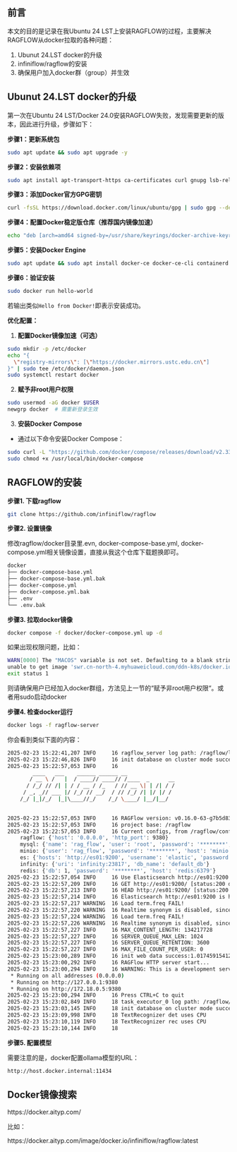 <h2>前言</h2>
<p>本文的目的是记录在我Ubuntu 24 LST上安装RAGFLOW的过程，主要解决RAGFLOW从docker拉取的各种问题：</p>
<ol>
   <li>Ubunut 24.LST docker的升级</li>
   <li>infiniflow/ragflow的安装</li>
   <li>确保用户加入docker群（group）并生效</li>
</ol>
<h2 id="docker">Ubunut 24.LST docker的升级</h2>

<p>第一次在Ubuntu 24 LST/Docker 24.0安装RAGFLOW失败，发现需要更新的版本，因此进行升级，步骤如下：</p>

**步骤1：更新系统包**
```bash
sudo apt update && sudo apt upgrade -y
```

**步骤2：安装依赖项**
```bash
sudo apt install apt-transport-https ca-certificates curl gnupg lsb-release -y
```

**步骤3：添加Docker官方GPG密钥**
```bash
curl -fsSL https://download.docker.com/linux/ubuntu/gpg | sudo gpg --dearmor -o /usr/share/keyrings/docker-archive-keyring.gpg
```

**步骤4：配置Docker稳定版仓库（推荐国内镜像加速）**
```bash
echo "deb [arch=amd64 signed-by=/usr/share/keyrings/docker-archive-keyring.gpg] https://mirrors.aliyun.com/docker-ce/linux/ubuntu $(lsb_release -cs) stable" | sudo tee /etc/apt/sources.list.d/docker.list > /dev/null
```

**步骤5：安装Docker Engine**
```bash
sudo apt update && sudo apt install docker-ce docker-ce-cli containerd.io -y
```

**步骤6：验证安装**
```bash
sudo docker run hello-world
```
若输出类似`Hello from Docker!`即表示安装成功。

**优化配置：**
1. **配置Docker镜像加速（可选）**
```bash
sudo mkdir -p /etc/docker
echo "{
  \"registry-mirrors\": [\"https://docker.mirrors.ustc.edu.cn\"]
}" | sudo tee /etc/docker/daemon.json
sudo systemctl restart docker
```

2. **赋予非root用户权限**
```bash
sudo usermod -aG docker $USER
newgrp docker  # 需重新登录生效
```

3. **安装Docker Compose**
- 通过以下命令安装Docker Compose：
```bash
sudo curl -L "https://github.com/docker/compose/releases/download/v2.33.1/docker-compose-linux-x86_64" -o /usr/local/bin/docker-compose
sudo chmod +x /usr/local/bin/docker-compose
```


<h2 id="ragflow">RAGFLOW的安装</h2>

**步骤1. 下载ragflow**
```bash
git clone https://github.com/infiniflow/ragflow
```

**步骤2. 设置镜像**

<p>修改ragflow/docker目录里.evn, docker-compose-base.yml, docker-compose.yml相关镜像设置，直接从我这个仓库下载题换即可。</p>

```bash
docker
├── docker-compose-base.yml
├── docker-compose-base.yml.bak
├── docker-compose.yml
├── docker-compose.yml.bak
├── .env
└── .env.bak
```

**步骤3. 拉取docker镜像**

```bash
docker compose -f docker/docker-compose.yml up -d
```

<p>如果出现权限问题，比如：</p>
  
```bash
WARN[0000] The "MACOS" variable is not set. Defaulting to a blank string. 
unable to get image 'swr.cn-north-4.myhuaweicloud.com/ddn-k8s/docker.io/mysql:8.0.39': permission denied while trying to connect to the Docker daemon socket at unix:///var/run/docker.sock: Get "http://%2Fvar%2Frun%2Fdocker.sock/v1.47/images/swr.cn-north-4.myhuaweicloud.com/ddn-k8s/docker.io/mysql:8.0.39/json": dial unix /var/run/docker.sock: connect: permission denied
exit status 1
```

<p>则请确保用户已经加入docker群组，方法见上一节的“赋予非root用户权限“。或者用sudo启动docker</p>

**步骤4. 检查docker运行**

```bash
docker logs -f ragflow-server
```

<p>你会看到类似下面的内容：</p>

```bash
2025-02-23 15:22:41,207 INFO     16 ragflow_server log path: /ragflow/logs/ragflow_server.log, log levels: {'peewee': 'WARNING', 'pdfminer': 'WARNING', 'root': 'INFO'}
2025-02-23 15:22:46,826 INFO     16 init database on cluster mode successfully
2025-02-23 15:22:57,053 INFO     16 
        ____   ___    ______ ______ __               
       / __ \ /   |  / ____// ____// /____  _      __
      / /_/ // /| | / / __ / /_   / // __ \| | /| / /
     / _, _// ___ |/ /_/ // __/  / // /_/ /| |/ |/ / 
    /_/ |_|/_/  |_|\____//_/    /_/ \____/ |__/|__/                             

    
2025-02-23 15:22:57,053 INFO     16 RAGFlow version: v0.16.0-63-g7b5d8312 full
2025-02-23 15:22:57,053 INFO     16 project base: /ragflow
2025-02-23 15:22:57,053 INFO     16 Current configs, from /ragflow/conf/service_conf.yaml:
	ragflow: {'host': '0.0.0.0', 'http_port': 9380}
	mysql: {'name': 'rag_flow', 'user': 'root', 'password': '********', 'host': 'mysql', 'port': 3306, 'max_connections': 100, 'stale_timeout': 30}
	minio: {'user': 'rag_flow', 'password': '********', 'host': 'minio:9000'}
	es: {'hosts': 'http://es01:9200', 'username': 'elastic', 'password': '********'}
	infinity: {'uri': 'infinity:23817', 'db_name': 'default_db'}
	redis: {'db': 1, 'password': '********', 'host': 'redis:6379'}
2025-02-23 15:22:57,054 INFO     16 Use Elasticsearch http://es01:9200 as the doc engine.
2025-02-23 15:22:57,209 INFO     16 GET http://es01:9200/ [status:200 duration:0.154s]
2025-02-23 15:22:57,213 INFO     16 HEAD http://es01:9200/ [status:200 duration:0.004s]
2025-02-23 15:22:57,214 INFO     16 Elasticsearch http://es01:9200 is healthy.
2025-02-23 15:22:57,217 WARNING  16 Load term.freq FAIL!
2025-02-23 15:22:57,220 WARNING  16 Realtime synonym is disabled, since no redis connection.
2025-02-23 15:22:57,224 WARNING  16 Load term.freq FAIL!
2025-02-23 15:22:57,226 WARNING  16 Realtime synonym is disabled, since no redis connection.
2025-02-23 15:22:57,227 INFO     16 MAX_CONTENT_LENGTH: 134217728
2025-02-23 15:22:57,227 INFO     16 SERVER_QUEUE_MAX_LEN: 1024
2025-02-23 15:22:57,227 INFO     16 SERVER_QUEUE_RETENTION: 3600
2025-02-23 15:22:57,227 INFO     16 MAX_FILE_COUNT_PER_USER: 0
2025-02-23 15:23:00,289 INFO     16 init web data success:1.0174591541290283
2025-02-23 15:23:00,292 INFO     16 RAGFlow HTTP server start...
2025-02-23 15:23:00,294 INFO     16 WARNING: This is a development server. Do not use it in a production deployment. Use a production WSGI server instead.
 * Running on all addresses (0.0.0.0)
 * Running on http://127.0.0.1:9380
 * Running on http://172.18.0.5:9380
2025-02-23 15:23:00,294 INFO     16 Press CTRL+C to quit
2025-02-23 15:23:02,849 INFO     18 task_executor_0 log path: /ragflow/logs/task_executor_0.log, log levels: {'peewee': 'WARNING', 'pdfminer': 'WARNING', 'root': 'INFO'}
2025-02-23 15:23:03,145 INFO     18 init database on cluster mode successfully
2025-02-23 15:23:09,998 INFO     18 TextRecognizer det uses CPU
2025-02-23 15:23:10,119 INFO     18 TextRecognizer rec uses CPU
2025-02-23 15:23:10,144 INFO     18 

```

**步骤5. 配置模型**

<p>需要注意的是，docker配置ollama模型的URL：</p>

```bash
http://host.docker.internal:11434
```

<h2 id="image">Docker镜像搜索</h2>
<p>https://docker.aityp.com/</p>
<p>比如：</p>
<p>https://docker.aityp.com/image/docker.io/infiniflow/ragflow:latest</p>
